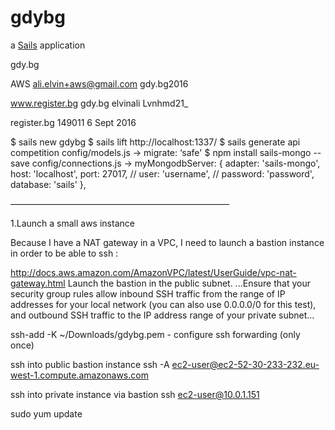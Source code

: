 # gdybg

a [Sails](http://sailsjs.org) application

gdy.bg 

AWS ali.elvin+aws@gmail.com gdy.bg2016

www.register.bg gdy.bg elvinali Lvnhmd21_ 

register.bg 149011 6 Sept 2016

$ sails new gdybg
$ sails lift
http://localhost:1337/
$ sails generate api competition
config/models.js -> migrate: ‘safe'
$ npm install sails-mongo --save
config/connections.js -> myMongodbServer: {
    adapter: 'sails-mongo',
    host: 'localhost',
    port: 27017,
    // user: 'username',
    // password: 'password',
    database: 'sails'
  },

—————————————————————————

1.Launch a small aws instance 

Because I have a NAT gateway in a VPC, I need to launch a bastion instance in order to be able to ssh :

http://docs.aws.amazon.com/AmazonVPC/latest/UserGuide/vpc-nat-gateway.html
	   Launch the bastion in the public subnet.
	...Ensure that your security group rules allow inbound SSH traffic from the range of IP addresses for your local network (you can also use 0.0.0.0/0 for this test), and outbound SSH traffic to the IP 	 address range of your private subnet...

ssh-add -K ~/Downloads/gdybg.pem - configure ssh forwarding (only once)

ssh into public bastion instance
ssh -A ec2-user@ec2-52-30-233-232.eu-west-1.compute.amazonaws.com

ssh into private instance via bastion
ssh ec2-user@10.0.1.151

sudo yum update